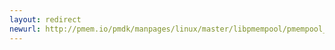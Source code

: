 ```yaml
---
layout: redirect
newurl: http://pmem.io/pmdk/manpages/linux/master/libpmempool/pmempool_sync.3.html
---
```

